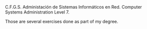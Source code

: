C.F.G.S. Administación de Sistemas Informáticos en Red.
Computer Systems Administration Level 7.

Those are several exercises done as part of my degree.
